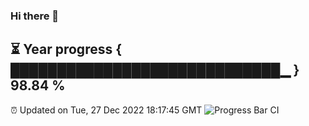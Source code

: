 ### Hi there 👋
⏳ Year progress { █████████████████████████████▁ } 98.84 %
---
⏰ Updated on Tue, 27 Dec 2022 18:17:45 GMT
![Progress Bar CI](https://github.com/liununu/liununu/workflows/Progress%20Bar%20CI/badge.svg)
